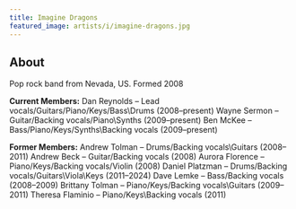```yaml
---
title: Imagine Dragons
featured_image: artists/i/imagine-dragons.jpg
---
```

## About

Pop rock band from Nevada, US.
Formed 2008

**Current Members:**
Dan Reynolds – Lead vocals/Guitars/Piano/Keys/Bass\Drums (2008–present)
Wayne Sermon – Guitar/Backing vocals/Piano\Synths (2009–present)
Ben McKee – Bass/Piano/Keys/Synths\Backing vocals (2009–present)

**Former Members:**
Andrew Tolman – Drums/Backing vocals\Guitars (2008–2011)
Andrew Beck – Guitar/Backing vocals (2008)
Aurora Florence – Piano/Keys/Backing vocals/Violin (2008)
Daniel Platzman – Drums/Backing vocals/Guitars\Viola\Keys (2011–2024)
Dave Lemke – Bass/Backing vocals (2008–2009)
Brittany Tolman – Piano/Keys/Backing vocals\Guitars (2009–2011)
Theresa Flaminio – Piano/Keys\Backing vocals (2011)
